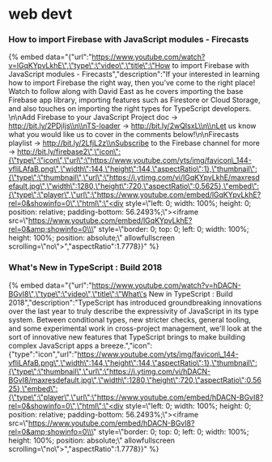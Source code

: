 # web devt

### How to import Firebase with JavaScript modules - Firecasts

{% embed data="{\"url\":\"https://www.youtube.com/watch?v=lGqKYpvLkhE\",\"type\":\"video\",\"title\":\"How to import Firebase with JavaScript modules - Firecasts\",\"description\":\"If your interested in learning how to import Firebase the right way,  then you’ve come to the right place! Watch to follow along with David East as he covers importing the base Firebase app library, importing features such as Firestore or Cloud Storage, and also touches on importing the right types for TypeScript developers. \\n\\nAdd Firebase to your JavaScript Project doc → http://bit.ly/2PDjIjs\\n\\nTS-loader → http://bit.ly/2wQIsxL\\n\\nLet us know what you would like us to cover in the comments below!\\n\\nFirecasts playlist → http://bit.ly/2LfjL2z\\nSubscribe to the Firebase channel for more → http://bit.ly/firebase2\",\"icon\":{\"type\":\"icon\",\"url\":\"https://www.youtube.com/yts/img/favicon\_144-vfliLAfaB.png\",\"width\":144,\"height\":144,\"aspectRatio\":1},\"thumbnail\":{\"type\":\"thumbnail\",\"url\":\"https://i.ytimg.com/vi/lGqKYpvLkhE/maxresdefault.jpg\",\"width\":1280,\"height\":720,\"aspectRatio\":0.5625},\"embed\":{\"type\":\"player\",\"url\":\"https://www.youtube.com/embed/lGqKYpvLkhE?rel=0&showinfo=0\",\"html\":\"<div style=\\\"left: 0; width: 100%; height: 0; position: relative; padding-bottom: 56.2493%;\\\"><iframe src=\\\"https://www.youtube.com/embed/lGqKYpvLkhE?rel=0&amp;showinfo=0\\\" style=\\\"border: 0; top: 0; left: 0; width: 100%; height: 100%; position: absolute;\\\" allowfullscreen scrolling=\\\"no\\\"></iframe></div>\",\"aspectRatio\":1.7778}}" %}

### What's New in TypeScript : Build 2018

{% embed data="{\"url\":\"https://www.youtube.com/watch?v=hDACN-BGvI8\",\"type\":\"video\",\"title\":\"What\'s New in TypeScript : Build 2018\",\"description\":\"TypeScript has introduced groundbreaking innovations over the last year to truly describe the expressivity of JavaScript in its type system. Between conditional types, new stricter checks, general tooling, and some experimental work in cross-project management, we\'ll look at the sort of innovative new features that TypeScript brings to make building complex JavaScript apps a breeze.\",\"icon\":{\"type\":\"icon\",\"url\":\"https://www.youtube.com/yts/img/favicon\_144-vfliLAfaB.png\",\"width\":144,\"height\":144,\"aspectRatio\":1},\"thumbnail\":{\"type\":\"thumbnail\",\"url\":\"https://i.ytimg.com/vi/hDACN-BGvI8/maxresdefault.jpg\",\"width\":1280,\"height\":720,\"aspectRatio\":0.5625},\"embed\":{\"type\":\"player\",\"url\":\"https://www.youtube.com/embed/hDACN-BGvI8?rel=0&showinfo=0\",\"html\":\"<div style=\\\"left: 0; width: 100%; height: 0; position: relative; padding-bottom: 56.2493%;\\\"><iframe src=\\\"https://www.youtube.com/embed/hDACN-BGvI8?rel=0&amp;showinfo=0\\\" style=\\\"border: 0; top: 0; left: 0; width: 100%; height: 100%; position: absolute;\\\" allowfullscreen scrolling=\\\"no\\\"></iframe></div>\",\"aspectRatio\":1.7778}}" %}


